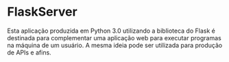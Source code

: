 # FlaskServer

Esta aplicação produzida em Python 3.0 utilizando a biblioteca do Flask é destinada para complementar uma aplicação web para executar programas na máquina de um usuário. A mesma ideia pode ser utilizada para produção de APIs e afins.
